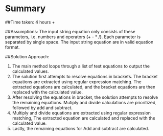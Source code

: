 # Summary

##Time taken: 4 hours +

##Assumptions: 
The input string equation only consists of these parameters, i.e. numbers and operators (+ - * /).
Each parameter is separated by single space.
The input string equation are in valid equation format.

##Solution Approach:
1. The main method loops through a list of test equations to output the calculated values.
2. The solution first attempts to resolve equations in brackets. The bracket equations are extracted using regular expression matching. The extracted equations are calculated, and the bracket equations are then replaced with the calculated value.
3. After resolving the equations in bracket, the solution attempts to resolve the remaining equations. Mutiply and divide calculations are prioritized, followed by add and subtract. 
4. Multiply and divide equations are extracted using regular expression matching, The extracted equation are calculated and replaced with the calculated value.
5. Lastly, the remaining equations for Add and subtract are calculated.


